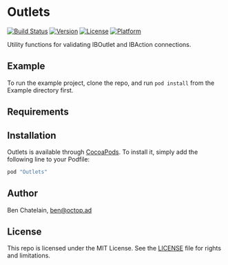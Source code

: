 # Outlets

[![Build Status](https://travis-ci.org/phatblat/Outlets.svg?branch=master)](https://travis-ci.org/phatblat/Outlets)
[![Version](https://img.shields.io/cocoapods/v/Outlets.svg?style=flat)](http://cocoapods.org/pods/Outlets)
[![License](https://img.shields.io/cocoapods/l/Outlets.svg?style=flat)](http://cocoapods.org/pods/Outlets)
[![Platform](https://img.shields.io/cocoapods/p/Outlets.svg?style=flat)](http://cocoapods.org/pods/Outlets)

Utility functions for validating IBOutlet and IBAction connections.

## Example

To run the example project, clone the repo, and run `pod install` from the Example directory first.

## Requirements

## Installation

Outlets is available through [CocoaPods](http://cocoapods.org). To install
it, simply add the following line to your Podfile:

```ruby
pod "Outlets"
```

## Author

Ben Chatelain, ben@octop.ad

## License

This repo is licensed under the MIT License. See the [LICENSE](LICENSE.md) file for rights and limitations.
